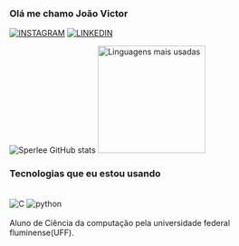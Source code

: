 ### Olá me chamo João Victor 

[![INSTAGRAM](https://img.shields.io/badge/Instagram-E4405F?style=for-the-badge&logo=instagram&logoColor=white)](https://www.instagram.com/joaosperle/)
[![LINKEDIN](https://img.shields.io/badge/LinkedIn-0077B5?style=for-the-badge&logo=linkedin&logoColor=white)](https://www.linkedin.com/in/jo%C3%A3o-sperle-23107630a/)

![Sperlee GitHub stats](https://github-readme-stats.vercel.app/api?username=Sperlee&show_icons=true&theme=merko)
<img src="https://github-readme-stats.vercel.app/api/top-langs?username=Sperlee&layout=compact&langs_count=7&theme=merko" alt="Linguagens mais usadas" height="190px" />



### Tecnologias que eu estou usando

<div style = "display: inline_block"><br/>
  <img align ="center" alt="C" src="https://img.shields.io/badge/C-00599C?style=for-the-badge&logo=c&logoColor=white" />
  <img align ="center" alt="python" src="https://img.shields.io/badge/Python-3776AB?style=for-the-badge&logo=python&logoColor=white" />
</div>
<br/>
Aluno de Ciência da computação pela universidade federal fluminense(UFF).
